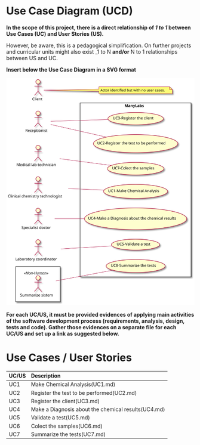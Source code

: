 # Use Case Diagram (UCD)

**In the scope of this project, there is a direct relationship of _1 to 1_ between Use Cases (UC) and User Stories (US).**

However, be aware, this is a pedagogical simplification. On further projects and curricular units might also exist _1 to N **and/or** N to 1 relationships between US and UC.

**Insert below the Use Case Diagram in a SVG format**

![Use Case Diagram](UCD.svg)


**For each UC/US, it must be provided evidences of applying main activities of the software development process (requirements, analysis, design, tests and code). Gather those evidences on a separate file for each UC/US and set up a link as suggested below.**

# Use Cases / User Stories
| UC/US  | Description                                                               |                   
|:----|:------------------------------------------------------------------------|
| UC1 | Make Chemical Analysis(UC1.md)   |
| UC2 | Register the test to be performed(UC2.md)  |
| UC3 | Register the client(UC3.md)|
| UC4 | Make a Diagnosis about the chemical results(UC4.md)|
| UC5 | Validate a test(UC5.md)|
| UC6 | Colect the samples(UC6.md)|
| UC7 | Summarize the tests(UC7.md)|

